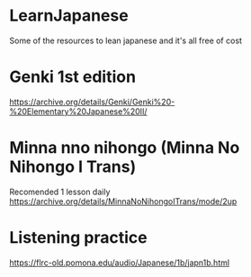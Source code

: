 # LearnJapanese
Some of the resources to lean japanese and it's all free of cost

# Genki 1st edition
https://archive.org/details/Genki/Genki%20-%20Elementary%20Japanese%20II/

# Minna nno nihongo (Minna No Nihongo I Trans)
Recomended 1 lesson daily
https://archive.org/details/MinnaNoNihongoITrans/mode/2up

# Listening practice
https://flrc-old.pomona.edu/audio/Japanese/1b/japn1b.html
